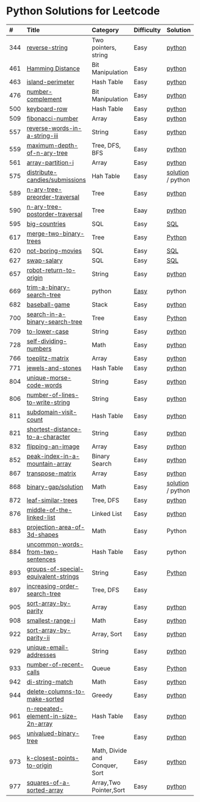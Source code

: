 # Python Solutions for Leetcode

| \# | Title | Category | Difficulty | Solution | Time | Space |
| :--- | :--- | :--- | :--- | :--- | :--- | :--- |
| 344 | [reverse-string](https://leetcode.com/problems/reverse-string/) | Two pointers, string | Easy | [python](/python/344_ReverseString.py) | O\(logN\) | O\(1\) |
| 461 | [Hamming Distance](https://leetcode.com/problems/hamming-distance/) | Bit Manipulation | Easy | [python](/python/657_RobotReturnToOrigin.py) | O\(N\) | O\(1\) |
| 463 | [island-perimeter](https://leetcode.com/problems/island-perimeter/) | Hash Table | Easy | [python](/python/463_IslandPerimeter.py) | O\(N^2\) | O\(1\) |
| 476 | [number-complement](https://leetcode.com/problems/number-complement/) | Bit Manipulation | Easy | [python](/python/476_NumberComplement.py) | O\(N\) | O\(N\) |
| 500 | [keyboard-row](https://leetcode.com/problems/keyboard-row/) | Hash Table | Easy | [python](/python/500_KeyboardRow.py) | O\(N\) | O\(N\) |
| 509 | [fibonacci-number](https://leetcode.com/problems/fibonacci-number/) | Array | Easy | [python](/python/509_FibonacciNumber.py) | O\(N\) | O\(1\) |
| 557 | [reverse-words-in-a-string-iii](https://leetcode.com/problems/reverse-words-in-a-string-iii/) | String | Easy | [python](/python/557_ReverseWordsInAStringIII.py) | O\(N\) | O\(N\) |
| 559 | [maximum-depth-of-n-ary-tree](https://leetcode.com/problems/maximum-depth-of-n-ary-tree/) | Tree, DFS, BFS | Easy | [python](/python/559_MaximumDepthOfN-aryTree.py) | O\(N\) | O\(N\) |
| 561 | [array-partition-i](https://leetcode.com/problems/array-partition-i/) | Array | Easy | [python](/python/561_ArrayPartitionI.py) | O\(N\) | O\(N\) |
| 575 | [distribute-candies/submissions](https://leetcode.com/problems/distribute-candies/submissions/) | Hah Table | Easy | [solution ](/solution/easy/575-distribute-candies.md)/ python | O\(N\) | O\(1\) |
| 589 | [n-ary-tree-preorder-traversal](https://leetcode.com/problems/n-ary-tree-preorder-traversal/) | Tree | Easy | [python](/python/589_NaryTreePreorderTraversal.py) | O\(N\) | O\(1\) |
| 590 | [n-ary-tree-postorder-traversal](https://leetcode.com/problems/n-ary-tree-postorder-traversal/) | Tree | Eaay | [python](/python/590_N-aryTreePostorderTraversal.py) | O\(N\) | O\(1\) |
| 595 | [big-countries](https://leetcode.com/problems/big-countries/) | SQL | Easy | [SQL](/python/595_BigCountries.sql) |  |  |
| 617 | [merge-two-binary-trees](https://leetcode.com/problems/merge-two-binary-trees/) | Tree | Easy | [Python](/python/617_MergeTwoBinaryTrees.py) | O\(N\) | O\(logN\) |
| 620 | [not-boring-movies](https://leetcode.com/problems/not-boring-movies/) | SQL | Easy | [SQL](/solution/easy/620-not-boring-movies.md) |  |  |
| 627 | [swap-salary](https://leetcode.com/problems/swap-salary/) | SQL | Easy | [SQL](/python/627_SwapSalary.SQL) |  |  |
| 657 | [robot-return-to-origin](https://leetcode.com/problems/robot-return-to-origin/) | String | Easy | [python](/python/657_RobotReturnToOrigin.py) | O\(N\) | O\(1\) |
| 669 | [trim-a-binary-search-tree](https://leetcode.com/problems/trim-a-binary-search-tree/) | python | [Easy](/python/669_TrimaBinarySearchTree.py) | python | O\(N\) | O\(1\) |
| 682 | [baseball-game](https://leetcode.com/problems/baseball-game/) | Stack | Easy | [python](/python/682_BaseballGame.py) | O\(N\) | O\(N\) |
| 700 | [search-in-a-binary-search-tree](https://leetcode.com/problems/search-in-a-binary-search-tree/) | Tree | Easy | [Python](/python/700_SearchInABinarySearchTree.py) | O\(logN\) | O\(1\) |
| 709 | [to-lower-case](https://leetcode.com/problems/to-lower-case/) | String | Easy | [python](/python/709_ToLowerCase.py) | O\(N\) | O\(N\) |
| 728 | [self-dividing-numbers](https://leetcode.com/problems/self-dividing-numbers/) | Math | Easy | [python](/python/728_SelfDividingNumbers.py) | O\(N\) | O\(N\) |
| 766 | [toeplitz-matrix](https://leetcode.com/problems/toeplitz-matrix/) | Array | Easy | [python](/python/766_ToeplitzMatrix.py) | O\(N^2\) | O\(1\) |
| 771 | [jewels-and-stones](https://leetcode.com/problems/jewels-and-stones/) | Hash Table | Easy | [python](/python/771_JewelsAndStones.py) | O\(N^2\) | O\(N\) |
| 804 | [unique-morse-code-words](https://leetcode.com/problems/unique-morse-code-words/) | String | Easy | [python](/python/804_UniqueMorseCodeWords.py) | O\(N^2\) | O\(N\) |
| 806 | [number-of-lines-to-write-string](https://leetcode.com/problems/number-of-lines-to-write-string/) | String | Easy | [python](/python/806_NumberOfLinesToWriteString.py) | O\(N\) | O\(1\) |
| 811 | [subdomain-visit-count](https://leetcode.com/problems/subdomain-visit-count/) | Hash Table | Easy | [python](/python/811_SubdomainVisitCount.py) | O\(N\) | O\(N\) |
| 821 | [shortest-distance-to-a-character](https://leetcode.com/problems/shortest-distance-to-a-character/) | String | Easy | [python](/python/821_ShortestDistanceToACharacter.py) | O\(N\) | O\(N\) |
| 832 | [flipping-an-image](https://leetcode.com/problems/flipping-an-image/) | Array | Easy | [python](/python/832_FlippingAnImage.py) | O\(N\) | O\(1\) |
| 852 | [peak-index-in-a-mountain-array](https://leetcode.com/problems/peak-index-in-a-mountain-array/) | Binary Search | Easy | [python](/python/852_PeakIndexInAMountainArray.py) | O\(logN\) | O\(1\) |
| 867 | [transpose-matrix](https://leetcode.com/problems/transpose-matrix/) | Array | Easy | [python](/python/867_TransposeMatrix.py) | O\(N^2\) | O\(N^2\) |
| 868 | [binary-gap/solution](https://leetcode.com/problems/binary-gap/solution/) | Math | Easy | [solution ](/solution/easy/868-binary-gap.md)/ python | O\(N\) | O\(N\) |
| 872 | [leaf-similar-trees](https://leetcode.com/problems/leaf-similar-trees/) | Tree, DFS | Easy | [python](/python/872_LeafSimilarTrees.py) | O\(N\) | O\(1\) |
| 876 | [middle-of-the-linked-list](https://leetcode.com/problems/middle-of-the-linked-list/) | Linked List | Easy | [python](/python/876_MiddleOfTheLinkedList.py) | O\(N\) | O\(N\) |
| 883 | [projection-area-of-3d-shapes](https://leetcode.com/problems/projection-area-of-3d-shapes/) | Math | Easy | Python | O\(N^2\) | O\(1\) |
| 884 | [uncommon-words-from-two-sentences](https://leetcode.com/problems/uncommon-words-from-two-sentences/) | Hash Table | Easy | python | O\(N\) | O\(N\) |
| 893 | [groups-of-special-equivalent-strings](https://leetcode.com/problems/groups-of-special-equivalent-strings/) | String | Easy | [Python](/solution/easy/893-groups-of-special-equivalent-strings.md) | O\(N\) | O\(N\) |
| 897 | [increasing-order-search-tree](https://leetcode.com/problems/increasing-order-search-tree/) | Tree, DFS | Easy |  |  |  |
| 905 | [sort-array-by-parity](https://leetcode.com/problems/sort-array-by-parity/) | Array | Easy | [python](/python/905.SortArrayByParity.py) | O\(N\) | O\(N\) |
| 908 | [smallest-range-i](https://leetcode.com/problems/smallest-range-i/) | Math | Easy | [python](/python/908_SmallestRangeI.py) | O\(N\) | O\(1\) |
| 922 | [sort-array-by-parity-ii](https://leetcode.com/problems/sort-array-by-parity-ii/) | Array, Sort | Easy | [python](/python/922_SortArrayByParityII.py) | O\(N\) | O\(N\) |
| 929 | [unique-email-addresses](https://leetcode.com/problems/unique-email-addresses/ "unique-email-addresses") | String | Easy | [python](/python/929_UniqueEmailAddresses.py) | O\(N\) | O\(N\) |
| 933 | [number-of-recent-calls](https://leetcode.com/problems/number-of-recent-calls/) | Queue | Easy | [Python](/python/933_NumberOfRecentCalls.py) | O\(N\) | O\(N\) |
| 942 | [di-string-match](https://leetcode.com/problems/di-string-match/) | Math | Easy | [python](/python/942_DIStringMatch.py) | O\(N\) | O\(N\) |
| 944 | [delete-columns-to-make-sorted](https://leetcode.com/problems/delete-columns-to-make-sorted/) | Greedy | Easy | [python](/python/944_DeleteColumnsToMakeSorted.py) | O\(N\) | O\(1\) |
| 961 | [n-repeated-element-in-size-2n-array](https://leetcode.com/problems/n-repeated-element-in-size-2n-array/) | Hash Table | Easy | [python](/python/961_N-RepeatedElementInSize2NArray.py) | O\(N\) | O\(N\) |
| 965 | [univalued-binary-tree](https://leetcode.com/problems/univalued-binary-tree/) | Tree | Easy | [python](/python/965_UnivaluedBinaryTree.py) | O\(N\) | O\(N\) |
| 973 | [k-closest-points-to-origin](https://leetcode.com/problems/k-closest-points-to-origin/) | Math, Divide and Conquer, Sort | Easy | [python](/python/973_KClosestPointsToOrigin.py) | O\(N\) | O\(N\) |
| 977 | [squares-of-a-sorted-array](https://leetcode.com/problems/squares-of-a-sorted-array/) | Array,Two Pointer,Sort | Easy | [python](/python/977_SquaresofASortedArray.py) | O\(NlogN\) | O\(N\) |



